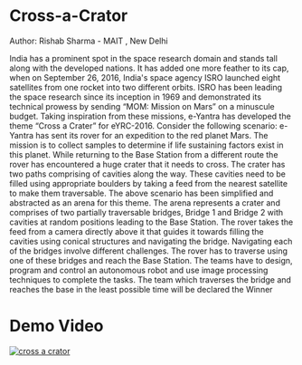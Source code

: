 # Cross-a-Crator

Author: Rishab Sharma - MAIT , New Delhi

India has a prominent spot in the space research domain and stands tall along with the developed nations. It has added one more feather to its cap, when on September 26, 2016, India's space agency ISRO launched eight satellites from one rocket into two different orbits. ISRO has been leading the space research since its inception in 1969 and demonstrated its technical prowess by sending “MOM: Mission on Mars” on a minuscule budget. Taking inspiration from these missions, e-Yantra has developed the theme “Cross a Crater” for eYRC-2016.   Consider the following scenario: e-Yantra has sent its rover for an expedition to the red planet Mars. The mission is to collect samples to determine if life sustaining factors exist in this planet. While returning to the Base Station from a different route the rover has encountered a huge crater that it needs to cross. The crater has two paths comprising of cavities along the way. These cavities need to be filled using appropriate boulders by taking a feed from the nearest satellite to make them traversable.   The above scenario has been simplified and abstracted as an arena for this theme. The arena represents a crater and comprises of two partially traversable bridges, Bridge 1 and Bridge 2 with cavities at random positions leading to the Base Station. The rover takes the feed from a camera directly above it that guides it towards filling the cavities using conical structures and navigating the bridge. Navigating each of the bridges involve different challenges. The rover has to traverse using one of these bridges and reach the Base Station.   The teams have to design, program and control an autonomous robot and use image processing techniques to complete the tasks. The team which traverses the bridge and reaches the base in the least possible time will be declared the Winner

# Demo Video

[![cross a crator](https://img.youtube.com/vi/YvBet1sVeNM/0.jpg)](https://www.youtube.com/watch?v=YvBet1sVeNM)
